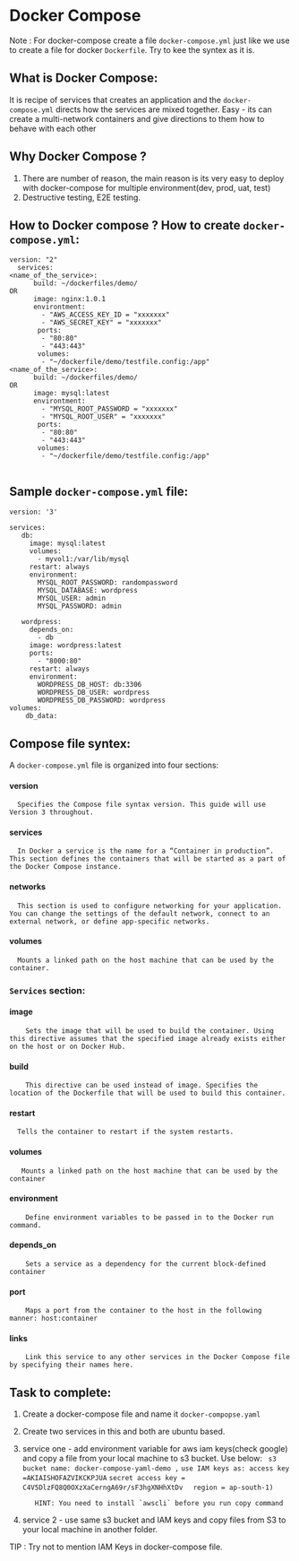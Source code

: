 # Docker Compose


Note : For docker-compose create a file `docker-compose.yml` just like we use to create a file for docker `Dockerfile`. Try to kee the syntex as it is.

## What is Docker Compose:
  It is recipe of services that creates an application and the `docker-compose.yml` directs how the services are mixed together. Easy - its can create a multi-network containers and give directions to them how to behave with each other
  
  
## Why Docker Compose ?

1. There are number of reason, the main reason is its very easy to deploy with docker-compose for multiple environment(dev, prod, uat, test)
2. Destructive testing, E2E testing.


## How to Docker compose ? How to create `docker-compose.yml`: 
```
version: "2"
  services: 
<name_of_the_service>:
      build: ~/dockerfiles/demo/
OR
      image: nginx:1.0.1
      environtment:
        - "AWS_ACCESS_KEY_ID = "xxxxxxx"
        - "AWS_SECRET_KEY" = "xxxxxxx"
       ports:
        - "80:80"
        - "443:443"
       volumes:
        - "~/dockerfile/demo/testfile.config:/app"
<name_of_the_service>:
      build: ~/dockerfiles/demo/
OR
      image: mysql:latest
      environtment:
        - "MYSQL_ROOT_PASSWORD = "xxxxxxx"
        - "MYSQL_ROOT_USER" = "xxxxxxx"
       ports:
        - "80:80"
        - "443:443"
       volumes:
        - "~/dockerfile/demo/testfile.config:/app"
        
```


## Sample `docker-compose.yml` file:

```
version: '3'

services:
   db:
     image: mysql:latest
     volumes:
       - myvol1:/var/lib/mysql
     restart: always
     environment:
       MYSQL_ROOT_PASSWORD: randompassword
       MYSQL_DATABASE: wordpress
       MYSQL_USER: admin
       MYSQL_PASSWORD: admin

   wordpress:
     depends_on:
       - db
     image: wordpress:latest
     ports:
       - "8000:80"
     restart: always
     environment:
       WORDPRESS_DB_HOST: db:3306
       WORDPRESS_DB_USER: wordpress
       WORDPRESS_DB_PASSWORD: wordpress
volumes:
    db_data:
```

## Compose file syntex:

A `docker-compose.yml` file is organized into four sections:

#### version	
      Specifies the Compose file syntax version. This guide will use Version 3 throughout.
#### services	
      In Docker a service is the name for a “Container in production”. This section defines the containers that will be started as a part of the Docker Compose instance.
#### networks	  
      This section is used to configure networking for your application. You can change the settings of the default network, connect to an external network, or define app-specific networks.
#### volumes	
      Mounts a linked path on the host machine that can be used by the container.
      
### `Services` section:
#### image	
        Sets the image that will be used to build the container. Using this directive assumes that the specified image already exists either on the host or on Docker Hub.
#### build	
        This directive can be used instead of image. Specifies the location of the Dockerfile that will be used to build this container.
#### restart	
      Tells the container to restart if the system restarts.
#### volumes	
       Mounts a linked path on the host machine that can be used by the container
#### environment	
        Define environment variables to be passed in to the Docker run command.
#### depends_on	
        Sets a service as a dependency for the current block-defined container
#### port	
        Maps a port from the container to the host in the following manner: host:container
#### links	
        Link this service to any other services in the Docker Compose file by specifying their names here.

     
## Task to complete:

  1. Create a docker-compose file and name it `docker-compopse.yaml`
  2. Create two services in this and both are ubuntu based.
  
  3. service one -  add environment variable for aws iam keys(check google) and copy a file from your local machine to s3 bucket. Use below:
            ``` s3 bucket name: docker-compose-yaml-demo ,```
            ```use IAM keys as: access key =AKIAISHOFAZVIKCKPJUA```
            ```secret access key = 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 ```
           ``` region = ap-south-1)```
       
            HINT: You need to install `awscli` before you run copy command 
  4. service 2 -  use same s3 bucket and IAM keys and copy files from S3 to your local machine in another folder.
  
  TIP : Try not to mention IAM Keys in docker-compose file.
